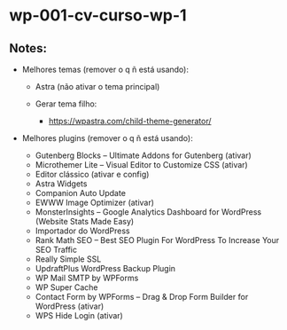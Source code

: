 # wp-001-cv-curso-wp-1

## Notes:

- Melhores temas (remover o q ñ está usando):

    - Astra (não ativar o tema principal)
    - Gerar tema filho:

        - https://wpastra.com/child-theme-generator/

- Melhores plugins (remover o q ñ está usando):

    - Gutenberg Blocks – Ultimate Addons for Gutenberg (ativar)
    - Microthemer Lite – Visual Editor to Customize CSS (ativar)
    - Editor clássico (ativar e config)
    - Astra Widgets
    - Companion Auto Update
    - EWWW Image Optimizer (ativar)
    - MonsterInsights – Google Analytics Dashboard for WordPress (Website Stats Made Easy)
    - Importador do WordPress
    - Rank Math SEO – Best SEO Plugin For WordPress To Increase Your SEO Traffic
    - Really Simple SSL
    - UpdraftPlus WordPress Backup Plugin
    - WP Mail SMTP by WPForms
    - WP Super Cache
    - Contact Form by WPForms – Drag & Drop Form Builder for WordPress (ativar)
    - WPS Hide Login (ativar)